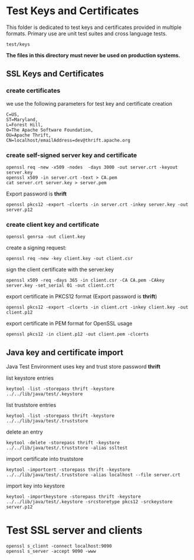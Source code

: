 # Test Keys and Certificates

This folder is dedicated to test keys and certificates provided in multiple formats.
Primary use are unit test suites and cross language tests.

    test/keys

**The files in this directory must never be used on production systems.**


## SSL Keys and Certificates

### create certificates

we use the following parameters for test key and certificate creation

    C=US,
    ST=Maryland,
    L=Forest Hill,
    O=The Apache Software Foundation,
    OU=Apache Thrift,
    CN=localhost/emailAddress=dev@thrift.apache.org

### create self-signed server key and certificate

    openssl req -new -x509 -nodes  -days 3000 -out server.crt -keyout server.key
    openssl x509 -in server.crt -text > CA.pem
    cat server.crt server.key > server.pem

Export password is **thrift**

    openssl pkcs12 -export -clcerts -in server.crt -inkey server.key -out server.p12

### create client key and certificate

    openssl genrsa -out client.key

create a signing request:

    openssl req -new -key client.key -out client.csr

sign the client certificate with the server.key

    openssl x509 -req -days 365 -in client.csr -CA CA.pem -CAkey server.key -set_serial 01 -out client.crt

export certificate in PKCS12 format (Export password is **thrift**)

    openssl pkcs12 -export -clcerts -in client.crt -inkey client.key -out client.p12

export certificate in PEM format for OpenSSL usage

    openssl pkcs12 -in client.p12 -out client.pem -clcerts


## Java key and certificate import

Java Test Environment uses key and trust store password **thrift**

list keystore entries

    keytool -list -storepass thrift -keystore ../../lib/java/test/.keystore

list truststore entries

    keytool -list -storepass thrift -keystore ../../lib/java/test/.truststore

delete an entry

    keytool -delete -storepass thrift -keystore ../../lib/java/test/.truststore -alias ssltest 

import certificate into truststore

    keytool -importcert -storepass thrift -keystore ../../lib/java/test/.truststore -alias localhost --file server.crt

import key into keystore

    keytool -importkeystore -storepass thrift -keystore ../../lib/java/test/.keystore -srcstoretype pkcs12 -srckeystore server.p12

# Test SSL server and clients

    openssl s_client -connect localhost:9090
    openssl s_server -accept 9090 -www

